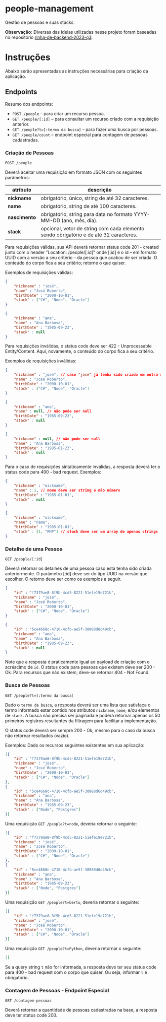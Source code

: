 # people-management
Gestão de pessoas e suas stacks.

**Observação:** Diversas das ideias utilizadas nesse projeto foram baseadas no repositório [rinha-de-backend-2023-q3](https://raw.githubusercontent.com/zanfranceschi/rinha-de-backend-2023-q3).

# Instruções

Abaixo serão apresentadas as instruções necessárias para criação da aplicação.

## Endpoints

Resumo dos endpoints:

- `POST /people` – para criar um recurso pessoa.
- `GET /people/[:id]` – para consultar um recurso criado com a requisição anterior.
- `GET /people?t=[:termo da busca]` – para fazer uma busca por pessoas.
- `GET /people/count` – endpoint especial para contagem de pessoas cadastradas.


### Criação de Pessoas
`POST /people`

Deverá aceitar uma requisição em formato JSON com os seguintes parâmetros:

| atributo | descrição |
| --- | --- |
| **nickname** | obrigatório, único, string de até 32 caracteres. |
| **name** | obrigatório, string de até 100 caracteres. |
| **nascimento** | obrigatório, string para data no formato YYYY-MM-DD (ano, mês, dia). |
| **stack** | opcional, vetor de string com cada elemento sendo obrigatório e de até 32 caracteres. |

Para requisições válidas, sua API deverá retornar status code 201 - created junto com o header "Location: /people/[:id]" onde [:id] é o id – em formato UUID com a versão a seu critério – da pessoa que acabou de ser criada. O conteúdo do corpo fica a seu critério; retorne o que quiser. 

Exemplos de requisições válidas:
```json
{
    "nickname" : "josé",
    "name" : "José Roberto",
    "birthDate" : "2000-10-01",
    "stack" : ["C#", "Node", "Oracle"]
}
```

```json
{
    "nickname" : "ana",
    "name" : "Ana Barbosa",
    "birthDate" : "1985-09-23",
    "stack" : null
}
```
Para requisições inválidas, o status code deve ser 422 - Unprocessable Entity/Content. Aqui, novamente, o conteúdo do corpo fica a seu critério.

Exemplos de requisições inválidas:
```json
{
    "nickname" : "josé", // caso "josé" já tenha sido criado em outra requisição
    "name" : "José Roberto",
    "birthDate" : "2000-10-01",
    "stack" : ["C#", "Node", "Oracle"]
}
```

```json
{
    "nickname" : "ana",
    "name" : null, // não pode ser null
    "birthDate" : "1985-09-23",
    "stack" : null
}
```

```json
{
    "nickname" : null, // não pode ser null
    "name" : "Ana Barbosa",
    "birthDate" : "1985-01-23",
    "stack" : null
}
```

Para o caso de requisições sintaticamente inválidas, a resposta deverá ter o status code para 400 - bad request. Exemplos:

```json
{
    "nickname" : "nickname",
    "name" : 1, // nome deve ser string e não número
    "birthDate" : "1985-01-01",
    "stack" : null
}
```

```json
{
    "nickname" : "nickname",
    "name" : "name",
    "birthDate" : "1985-01-01",
    "stack" : [1, "PHP"] // stack deve ser um array de apenas strings
}
```

### Detalhe de uma Pessoa
`GET /people/[:id]`

Deverá retornar os detalhes de uma pessoa caso esta tenha sido criada anteriormente. O parâmetro [:id] deve ser do tipo UUID na versão que escolher. O retorno deve ser como os exemplos a seguir.


```json
{
    "id" : "f7379ae8-8f9b-4cd5-8221-51efe19e721b",
    "nickname" : "josé",
    "name" : "José Roberto",
    "birthDate" : "2000-10-01",
    "stack" : ["C#", "Node", "Oracle"]
}
```

```json
{
    "id" : "5ce4668c-4710-4cfb-ae5f-38988d6d49cb",
    "nickname" : "ana",
    "name" : "Ana Barbosa",
    "birthDate" : "1985-09-23",
    "stack" : null
}
```

Note que a resposta é praticamente igual ao payload de criação com o acréscimo de `id`. O status code para pessoas que existem deve ser 200 - Ok. Para recursos que não existem, deve-se retornar 404 - Not Found.


### Busca de Pessoas
`GET /people?t=[:termo da busca]`

Dado o `termo da busca`, a resposta deverá ser uma lista que satisfaça o termo informado estar contido nos atributos `nickname`, `nome`, e/ou elementos de `stack`. A busca não precisa ser paginada e poderá retornar apenas os 50 primeiros registros resultantes da filtragem para facilitar a implementação.

O status code deverá ser sempre 200 - Ok, mesmo para o caso da busca não retornar resultados (vazio).

Exemplos: Dado os recursos seguintes existentes em sua aplicação:

```json
[{
    "id" : "f7379ae8-8f9b-4cd5-8221-51efe19e721b",
    "nickname" : "josé",
    "name" : "José Roberto",
    "birthDate" : "2000-10-01",
    "stack" : ["C#", "Node", "Oracle"]
},
{
    "id" : "5ce4668c-4710-4cfb-ae5f-38988d6d49cb",
    "nickname" : "ana",
    "name" : "Ana Barbosa",
    "birthDate" : "1985-09-23",
    "stack" : ["Node", "Postgres"]
}]
```

Uma requisição `GET /people?t=node`, deveria retornar o seguinte:
```json
[{
    "id" : "f7379ae8-8f9b-4cd5-8221-51efe19e721b",
    "nickname" : "josé",
    "name" : "José Roberto",
    "birthDate" : "2000-10-01",
    "stack" : ["C#", "Node", "Oracle"]
},
{
    "id" : "5ce4668c-4710-4cfb-ae5f-38988d6d49cb",
    "nickname" : "ana",
    "name" : "Ana Barbosa",
    "birthDate" : "1985-09-23",
    "stack" : ["Node", "Postgres"]
}]
```

Uma requisição `GET /people?t=berto`, deveria retornar o seguinte:
```json
[{
    "id" : "f7379ae8-8f9b-4cd5-8221-51efe19e721b",
    "nickname" : "josé",
    "name" : "José Roberto",
    "birthDate" : "2000-10-01",
    "stack" : ["C#", "Node", "Oracle"]
}]
```

Uma requisição `GET /people?t=Python`, deveria retornar o seguinte:
```json
[]
```

Se a query string `t` não for informada, a resposta deve ter seu status code para 400 - bad request com o corpo que quiser. Ou seja, informar `t` é obrigatório.

### Contagem de Pessoas - Endpoint Especial
`GET /contagem-pessoas`

Deverá retornar a quantidade de pessoas cadastradas na base, a resposta deve ter status code 200.